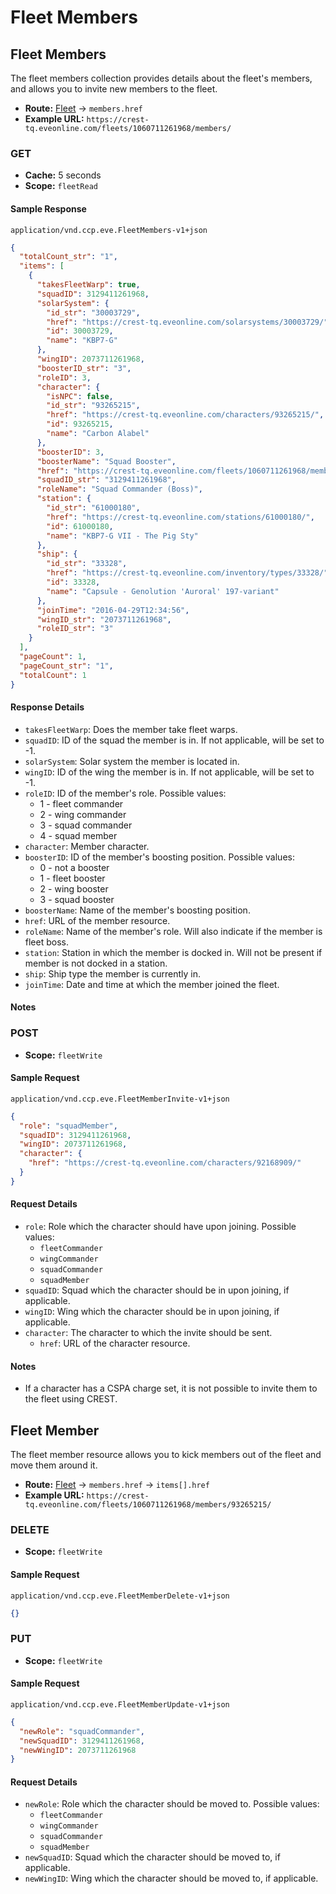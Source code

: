 # Fleet Members

## Fleet Members

The fleet members collection provides details about the fleet's members, and allows you to invite new members to the fleet.

- **Route:** [Fleet](fleet_fleet.md) → `members.href`
- **Example URL:** `https://crest-tq.eveonline.com/fleets/1060711261968/members/`

### GET

- **Cache:** 5 seconds
- **Scope:** `fleetRead`

#### Sample Response

`application/vnd.ccp.eve.FleetMembers-v1+json`

```json
{
  "totalCount_str": "1",
  "items": [
    {
      "takesFleetWarp": true,
      "squadID": 3129411261968,
      "solarSystem": {
        "id_str": "30003729",
        "href": "https://crest-tq.eveonline.com/solarsystems/30003729/",
        "id": 30003729,
        "name": "KBP7-G"
      },
      "wingID": 2073711261968,
      "boosterID_str": "3",
      "roleID": 3,
      "character": {
        "isNPC": false,
        "id_str": "93265215",
        "href": "https://crest-tq.eveonline.com/characters/93265215/",
        "id": 93265215,
        "name": "Carbon Alabel"
      },
      "boosterID": 3,
      "boosterName": "Squad Booster",
      "href": "https://crest-tq.eveonline.com/fleets/1060711261968/members/93265215/",
      "squadID_str": "3129411261968",
      "roleName": "Squad Commander (Boss)",
      "station": {
        "id_str": "61000180",
        "href": "https://crest-tq.eveonline.com/stations/61000180/",
        "id": 61000180,
        "name": "KBP7-G VII - The Pig Sty"
      },
      "ship": {
        "id_str": "33328",
        "href": "https://crest-tq.eveonline.com/inventory/types/33328/",
        "id": 33328,
        "name": "Capsule - Genolution 'Auroral' 197-variant"
      },
      "joinTime": "2016-04-29T12:34:56",
      "wingID_str": "2073711261968",
      "roleID_str": "3"
    }
  ],
  "pageCount": 1,
  "pageCount_str": "1",
  "totalCount": 1
}
```

#### Response Details

- `takesFleetWarp`: Does the member take fleet warps.
- `squadID`: ID of the squad the member is in. If not applicable, will be set to -1.
- `solarSystem`: Solar system the member is located in.
- `wingID`: ID of the wing the member is in. If not applicable, will be set to -1.
- `roleID`: ID of the member's role. Possible values:
  - 1 - fleet commander
  - 2 - wing commander
  - 3 - squad commander
  - 4 - squad member
- `character`: Member character.
- `boosterID`: ID of the member's boosting position. Possible values:
  - 0 - not a booster
  - 1 - fleet booster
  - 2 - wing booster
  - 3 - squad booster
- `boosterName`: Name of the member's boosting position.
- `href`: URL of the member resource.
- `roleName`: Name of the member's role. Will also indicate if the member is fleet boss.
- `station`: Station in which the member is docked in. Will not be present if member is not docked in a station.
- `ship`: Ship type the member is currently in.
- `joinTime`: Date and time at which the member joined the fleet.

#### Notes

### POST

- **Scope:** `fleetWrite`

#### Sample Request

`application/vnd.ccp.eve.FleetMemberInvite-v1+json`

```json
{
  "role": "squadMember",
  "squadID": 3129411261968,
  "wingID": 2073711261968,
  "character": {
    "href": "https://crest-tq.eveonline.com/characters/92168909/"
  }
}
```

#### Request Details

- `role`: Role which the character should have upon joining. Possible values:
  - `fleetCommander`
  - `wingCommander`
  - `squadCommander`
  - `squadMember`
- `squadID`: Squad which the character should be in upon joining, if applicable.
- `wingID`: Wing which the character should be in upon joining, if applicable.
- `character`: The character to which the invite should be sent.
  - `href`: URL of the character resource.

#### Notes

- If a character has a CSPA charge set, it is not possible to invite them to the fleet using CREST.

## Fleet Member

The fleet member resource allows you to kick members out of the fleet and move them around it.

- **Route:** [Fleet](fleet_fleet.md) → `members.href` → `items[].href`
- **Example URL:** `https://crest-tq.eveonline.com/fleets/1060711261968/members/93265215/`

### DELETE

- **Scope:** `fleetWrite`

#### Sample Request

`application/vnd.ccp.eve.FleetMemberDelete-v1+json`

```json
{}
```

### PUT

- **Scope:** `fleetWrite`

#### Sample Request

`application/vnd.ccp.eve.FleetMemberUpdate-v1+json`

```json
{
  "newRole": "squadCommander",
  "newSquadID": 3129411261968,
  "newWingID": 2073711261968
}
```

#### Request Details

- `newRole`: Role which the character should be moved to. Possible values:
  - `fleetCommander`
  - `wingCommander`
  - `squadCommander`
  - `squadMember`
- `newSquadID`: Squad which the character should be moved to, if applicable.
- `newWingID`: Wing which the character should be moved to, if applicable.
